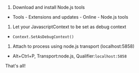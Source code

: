 1. Download and install Node.js tools
 - Tools - Extensions and updates - Online - Node.js tools
1. Let your JavascriptContext to be set as debug context
 - `Context.SetAsDebugContext()`
1. Attach to process using node.js transport (localhost:5858)
 - Alt+Ctrl+P, Transport:node.js, Qualifier:`localhost:5858`

That's all!